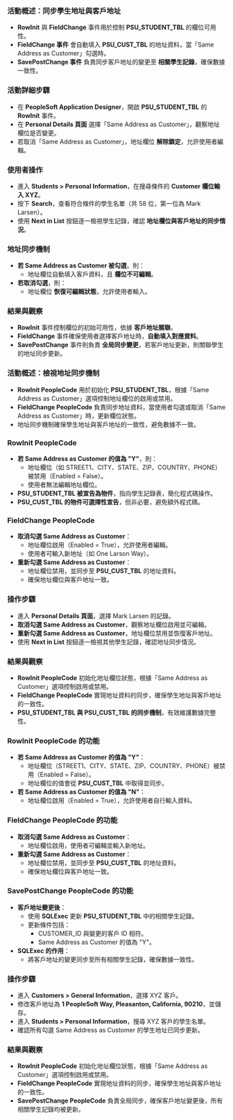 

### **活動概述：同步學生地址與客戶地址**
- **RowInit** 與 **FieldChange** 事件用於控制 **PSU_STUDENT_TBL** 的欄位可用性。
- **FieldChange 事件** 會自動填入 **PSU_CUST_TBL** 的地址資料，當「Same Address as Customer」勾選時。
- **SavePostChange 事件** 負責同步客戶地址的變更至 **相關學生記錄**，確保數據一致性。

### **活動詳細步驟**
- 在 **PeopleSoft Application Designer**，開啟 **PSU_STUDENT_TBL** 的 **RowInit** 事件。
- 在 **Personal Details 頁面** 選擇「Same Address as Customer」，觀察地址欄位是否變更。
- 若取消「Same Address as Customer」，地址欄位 **解除鎖定**，允許使用者編輯。

### **使用者操作**
- 進入 **Students > Personal Information**，在搜尋條件的 **Customer 欄位輸入 XYZ**。
- 按下 **Search**，查看符合條件的學生名單（共 58 位，第一位為 Mark Larsen）。
- 使用 **Next in List** 按鈕逐一檢視學生記錄，確認 **地址欄位與客戶地址的同步情況**。

### **地址同步機制**
- **若 Same Address as Customer 被勾選**，則：
  - 地址欄位自動填入客戶資料，且 **欄位不可編輯**。
- **若取消勾選**，則：
  - 地址欄位 **恢復可編輯狀態**，允許使用者輸入。

### **結果與觀察**
- **RowInit** 事件控制欄位的初始可用性，依據 **客戶地址關聯**。
- **FieldChange** 事件確保使用者選擇客戶地址時，**自動填入對應資料**。
- **SavePostChange** 事件則負責 **全局同步變更**，若客戶地址更新，則關聯學生的地址同步更新。

 

### **活動概述：檢視地址同步機制**
- **RowInit PeopleCode** 用於初始化 **PSU_STUDENT_TBL**，根據「Same Address as Customer」選項控制地址欄位的啟用或禁用。
- **FieldChange PeopleCode** 負責同步地址資料，當使用者勾選或取消「Same Address as Customer」時，更新欄位狀態。
- 地址同步機制確保學生地址與客戶地址的一致性，避免數據不一致。

### **RowInit PeopleCode**
- **若 Same Address as Customer 的值為 "Y"**，則：
  - 地址欄位（如 STREET1、CITY、STATE、ZIP、COUNTRY、PHONE）被禁用（Enabled = False）。
  - 使用者無法編輯地址欄位。
- **PSU_STUDENT_TBL 被宣告為物件**，指向學生記錄表，簡化程式碼操作。
- **PSU_CUST_TBL 的物件可選擇性宣告**，但非必要，避免額外程式碼。

### **FieldChange PeopleCode**
- **取消勾選 Same Address as Customer**：
  - 地址欄位啟用（Enabled = True），允許使用者編輯。
  - 使用者可輸入新地址（如 One Larson Way）。
- **重新勾選 Same Address as Customer**：
  - 地址欄位禁用，並同步至 **PSU_CUST_TBL** 的地址資料。
  - 確保地址欄位與客戶地址一致。

### **操作步驟**
- 進入 **Personal Details 頁面**，選擇 Mark Larsen 的記錄。
- **取消勾選 Same Address as Customer**，觀察地址欄位啟用並可編輯。
- **重新勾選 Same Address as Customer**，地址欄位禁用並恢復客戶地址。
- 使用 **Next in List** 按鈕逐一檢視其他學生記錄，確認地址同步情況。

### **結果與觀察**
- **RowInit PeopleCode** 初始化地址欄位狀態，根據「Same Address as Customer」選項控制啟用或禁用。
- **FieldChange PeopleCode** 實現地址資料的同步，確保學生地址與客戶地址的一致性。
- **PSU_STUDENT_TBL 與 PSU_CUST_TBL 的同步機制**，有效維護數據完整性。

 
 

### **RowInit PeopleCode 的功能**
- **若 Same Address as Customer 的值為 "Y"**：
  - 地址欄位（STREET1、CITY、STATE、ZIP、COUNTRY、PHONE）被禁用（Enabled = False）。
  - 地址欄位的值會從 **PSU_CUST_TBL** 中取得並同步。
- **若 Same Address as Customer 的值為 "N"**：
  - 地址欄位啟用（Enabled = True），允許使用者自行輸入資料。

### **FieldChange PeopleCode 的功能**
- **取消勾選 Same Address as Customer**：
  - 地址欄位啟用，使用者可編輯並輸入新地址。
- **重新勾選 Same Address as Customer**：
  - 地址欄位禁用，並同步至 **PSU_CUST_TBL** 的地址資料。
  - 確保地址欄位與客戶地址一致。

### **SavePostChange PeopleCode 的功能**
- **客戶地址變更後**：
  - 使用 **SQLExec** 更新 **PSU_STUDENT_TBL** 中的相關學生記錄。
  - 更新條件包括：
    - CUSTOMER_ID 與變更的客戶 ID 相符。
    - Same Address as Customer 的值為 "Y"。
- **SQLExec 的作用**：
  - 將客戶地址的變更同步至所有相關學生記錄，確保數據一致性。

### **操作步驟**
- 進入 **Customers > General Information**，選擇 XYZ 客戶。
- 修改客戶地址為 **1 PeopleSoft Way, Pleasanton, California, 90210**，並儲存。
- 進入 **Students > Personal Information**，搜尋 XYZ 客戶的學生名單。
- 確認所有勾選 Same Address as Customer 的學生地址已同步更新。

### **結果與觀察**
- **RowInit PeopleCode** 初始化地址欄位狀態，根據「Same Address as Customer」選項控制啟用或禁用。
- **FieldChange PeopleCode** 實現地址資料的同步，確保學生地址與客戶地址的一致性。
- **SavePostChange PeopleCode** 負責全局同步，確保客戶地址變更後，所有相關學生記錄均被更新。
 